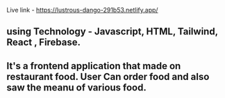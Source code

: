 Live link - https://lustrous-dango-291b53.netlify.app/

## using Technology - Javascript, HTML, Tailwind, React , Firebase.
## It's a frontend application that made on restaurant food. User Can order food and also saw the meanu of various food.
